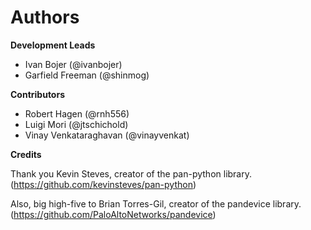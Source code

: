 Authors
=======

**Development Leads**

-   Ivan Bojer (@ivanbojer)
-   Garfield Freeman (@shinmog)


**Contributors**

-   Robert Hagen (@rnh556)
-   Luigi Mori (@jtschichold)
-   Vinay Venkataraghavan (@vinayvenkat)

**Credits**

Thank you Kevin Steves, creator of the pan-python library.
(<https://github.com/kevinsteves/pan-python>)

Also, big high-five to Brian Torres-Gil, creator of the pandevice
library. (<https://github.com/PaloAltoNetworks/pandevice>)
